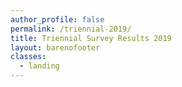 ```yaml
---
author_profile: false
permalink: /triennial-2019/
title: Triennial Survey Results 2019
layout: barenofooter
classes:
  - landing
---
```

 
 <script src="https://bibbase.org/show?bib=https%3A%2F%2Fag-robotics.github.io%2Fdata-bibliography%2Fsurvey2019.bib&jsonp=1"></script> 

